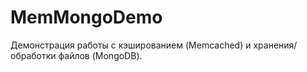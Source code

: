 # MemMongoDemo
Демонстрация работы с кэшированием (Memcached) и хранения/обработки файлов (MongoDB).
